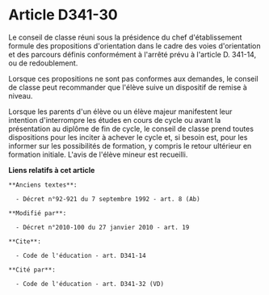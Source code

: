 # Article D341-30

Le conseil de classe réuni sous la présidence du chef d'établissement formule des propositions d'orientation dans le cadre
des voies d'orientation et des parcours définis conformément à l'arrêté prévu à l'article D. 341-14, ou de redoublement. 

Lorsque ces propositions ne sont pas conformes aux demandes, le conseil de classe peut recommander que l'élève suive un
dispositif de remise à niveau. 

Lorsque les parents d'un élève ou un élève majeur manifestent leur intention d'interrompre les études en cours de cycle ou
avant la présentation au diplôme de fin de cycle, le conseil de classe prend toutes dispositions pour les inciter à achever
le cycle et, si besoin est, pour les informer sur les possibilités de formation, y compris le retour ultérieur en formation
initiale. L'avis de l'élève mineur est recueilli.

**Liens relatifs à cet article**

	**Anciens textes**:

	  - Décret n°92-921 du 7 septembre 1992 - art. 8 (Ab)

	**Modifié par**:

	  - Décret n°2010-100 du 27 janvier 2010 - art. 19

	**Cite**:

	  - Code de l'éducation - art. D341-14

	**Cité par**:

	  - Code de l'éducation - art. D341-32 (VD)
